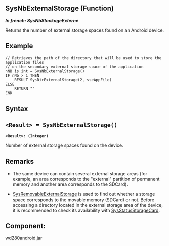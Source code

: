 
## SysNbExternalStorage (Function)

***In french: SysNbStockageExterne***



<a name="XUse"></a>
<a name="Use"></a>
<a name="description"></a>
Returns the number of external storage spaces found on an Android device.
<a name="Example1"></a>
<a name="sample_code"></a>

## Example


```wl
// Retrieves the path of the directory that will be used to store the application files 
// on the secondary external storage space of the application
nNB is int = SysNbExternalStorage()
IF nNb > 1 THEN
	RESULT SysDirExternalStorage(2, sseAppFile)
ELSE
	RETURN ""
END
```

<a name="XSYNTAX"></a>

## Syntax
<a name="SYNTAX1"></a>

`<Result> = SysNbExternalStorage()`
---

**`<Result>: (Integer)`**

Number of external storage spaces found on the device.



<a name="NOTE0"></a>
<a name="NOTE0_1"></a>

## Remarks


- The same device can contain several external storage areas (for example, an area corresponds to the "external" partition of permanent memory and another area corresponds to the SDCard).

- [SysRemovableExternalStorage](../WDLang1/1000021818.md) is used to find out whether a storage space corresponds to the movable memory (SDCard) or not.
	Before accessing a directory located in the external storage area of the device, it is recommended to check its availability with [SysStatusStorageCard](../WDLang1/1000019554.md).




<a name="XComponent"></a>

## Component:
wd280android.jar
